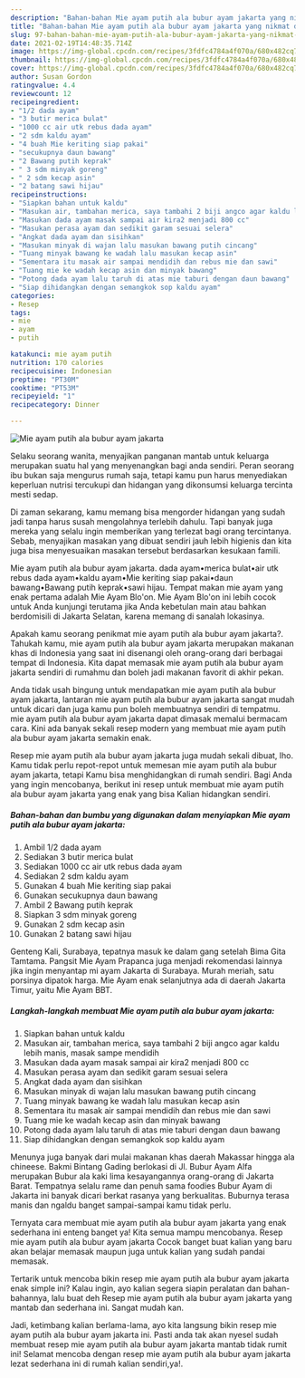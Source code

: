 ```yaml
---
description: "Bahan-bahan Mie ayam putih ala bubur ayam jakarta yang nikmat dan Mudah Dibuat"
title: "Bahan-bahan Mie ayam putih ala bubur ayam jakarta yang nikmat dan Mudah Dibuat"
slug: 97-bahan-bahan-mie-ayam-putih-ala-bubur-ayam-jakarta-yang-nikmat-dan-mudah-dibuat
date: 2021-02-19T14:48:35.714Z
image: https://img-global.cpcdn.com/recipes/3fdfc4784a4f070a/680x482cq70/mie-ayam-putih-ala-bubur-ayam-jakarta-foto-resep-utama.jpg
thumbnail: https://img-global.cpcdn.com/recipes/3fdfc4784a4f070a/680x482cq70/mie-ayam-putih-ala-bubur-ayam-jakarta-foto-resep-utama.jpg
cover: https://img-global.cpcdn.com/recipes/3fdfc4784a4f070a/680x482cq70/mie-ayam-putih-ala-bubur-ayam-jakarta-foto-resep-utama.jpg
author: Susan Gordon
ratingvalue: 4.4
reviewcount: 12
recipeingredient:
- "1/2 dada ayam"
- "3 butir merica bulat"
- "1000 cc air utk rebus dada ayam"
- "2 sdm kaldu ayam"
- "4 buah Mie keriting siap pakai"
- "secukupnya daun bawang"
- "2 Bawang putih keprak"
- " 3 sdm minyak goreng"
- " 2 sdm kecap asin"
- "2 batang sawi hijau"
recipeinstructions:
- "Siapkan bahan untuk kaldu"
- "Masukan air, tambahan merica, saya tambahi 2 biji angco agar kaldu lebih manis, masak sampe mendidih"
- "Masukan dada ayam masak sampai air kira2 menjadi 800 cc"
- "Masukan perasa ayam dan sedikit garam sesuai selera"
- "Angkat dada ayam dan sisihkan"
- "Masukan minyak di wajan lalu masukan bawang putih cincang"
- "Tuang minyak bawang ke wadah lalu masukan kecap asin"
- "Sementara itu masak air sampai mendidih dan rebus mie dan sawi"
- "Tuang mie ke wadah kecap asin dan minyak bawang"
- "Potong dada ayam lalu taruh di atas mie taburi dengan daun bawang"
- "Siap dihidangkan dengan semangkok sop kaldu ayam"
categories:
- Resep
tags:
- mie
- ayam
- putih

katakunci: mie ayam putih 
nutrition: 170 calories
recipecuisine: Indonesian
preptime: "PT30M"
cooktime: "PT53M"
recipeyield: "1"
recipecategory: Dinner

---
```



![Mie ayam putih ala bubur ayam jakarta](https://img-global.cpcdn.com/recipes/3fdfc4784a4f070a/680x482cq70/mie-ayam-putih-ala-bubur-ayam-jakarta-foto-resep-utama.jpg)

Selaku seorang wanita, menyajikan panganan mantab untuk keluarga merupakan suatu hal yang menyenangkan bagi anda sendiri. Peran seorang ibu bukan saja mengurus rumah saja, tetapi kamu pun harus menyediakan keperluan nutrisi tercukupi dan hidangan yang dikonsumsi keluarga tercinta mesti sedap.

Di zaman  sekarang, kamu memang bisa mengorder hidangan yang sudah jadi tanpa harus susah mengolahnya terlebih dahulu. Tapi banyak juga mereka yang selalu ingin memberikan yang terlezat bagi orang tercintanya. Sebab, menyajikan masakan yang dibuat sendiri jauh lebih higienis dan kita juga bisa menyesuaikan masakan tersebut berdasarkan kesukaan famili. 

Mie ayam putih ala bubur ayam jakarta. dada ayam•merica bulat•air utk rebus dada ayam•kaldu ayam•Mie keriting siap pakai•daun bawang•Bawang putih keprak•sawi hijau. Tempat makan mie ayam yang enak pertama adalah Mie Ayam Blo&#39;on. Mie Ayam Blo&#39;on ini lebih cocok untuk Anda kunjungi terutama jika Anda kebetulan main atau bahkan berdomisili di Jakarta Selatan, karena memang di sanalah lokasinya.

Apakah kamu seorang penikmat mie ayam putih ala bubur ayam jakarta?. Tahukah kamu, mie ayam putih ala bubur ayam jakarta merupakan makanan khas di Indonesia yang saat ini disenangi oleh orang-orang dari berbagai tempat di Indonesia. Kita dapat memasak mie ayam putih ala bubur ayam jakarta sendiri di rumahmu dan boleh jadi makanan favorit di akhir pekan.

Anda tidak usah bingung untuk mendapatkan mie ayam putih ala bubur ayam jakarta, lantaran mie ayam putih ala bubur ayam jakarta sangat mudah untuk dicari dan juga kamu pun boleh membuatnya sendiri di tempatmu. mie ayam putih ala bubur ayam jakarta dapat dimasak memalui bermacam cara. Kini ada banyak sekali resep modern yang membuat mie ayam putih ala bubur ayam jakarta semakin enak.

Resep mie ayam putih ala bubur ayam jakarta juga mudah sekali dibuat, lho. Kamu tidak perlu repot-repot untuk memesan mie ayam putih ala bubur ayam jakarta, tetapi Kamu bisa menghidangkan di rumah sendiri. Bagi Anda yang ingin mencobanya, berikut ini resep untuk membuat mie ayam putih ala bubur ayam jakarta yang enak yang bisa Kalian hidangkan sendiri.

<!--inarticleads1-->

##### Bahan-bahan dan bumbu yang digunakan dalam menyiapkan Mie ayam putih ala bubur ayam jakarta:

1. Ambil 1/2 dada ayam
1. Sediakan 3 butir merica bulat
1. Sediakan 1000 cc air utk rebus dada ayam
1. Sediakan 2 sdm kaldu ayam
1. Gunakan 4 buah Mie keriting siap pakai
1. Gunakan secukupnya daun bawang
1. Ambil 2 Bawang putih keprak
1. Siapkan  3 sdm minyak goreng
1. Gunakan  2 sdm kecap asin
1. Gunakan 2 batang sawi hijau


Genteng Kali, Surabaya, tepatnya masuk ke dalam gang setelah Bima Gita Tamtama. Pangsit Mie Ayam Prapanca juga menjadi rekomendasi lainnya jika ingin menyantap mi ayam Jakarta di Surabaya. Murah meriah, satu porsinya dipatok harga. Mie Ayam enak selanjutnya ada di daerah Jakarta Timur, yaitu Mie Ayam BBT. 

<!--inarticleads2-->

##### Langkah-langkah membuat Mie ayam putih ala bubur ayam jakarta:

1. Siapkan bahan untuk kaldu
1. Masukan air, tambahan merica, saya tambahi 2 biji angco agar kaldu lebih manis, masak sampe mendidih
1. Masukan dada ayam masak sampai air kira2 menjadi 800 cc
1. Masukan perasa ayam dan sedikit garam sesuai selera
1. Angkat dada ayam dan sisihkan
1. Masukan minyak di wajan lalu masukan bawang putih cincang
1. Tuang minyak bawang ke wadah lalu masukan kecap asin
1. Sementara itu masak air sampai mendidih dan rebus mie dan sawi
1. Tuang mie ke wadah kecap asin dan minyak bawang
1. Potong dada ayam lalu taruh di atas mie taburi dengan daun bawang
1. Siap dihidangkan dengan semangkok sop kaldu ayam


Menunya juga banyak dari mulai makanan khas daerah Makassar hingga ala chineese. Bakmi Bintang Gading berlokasi di Jl. Bubur Ayam Alfa merupakan Bubur ala kaki lima kesayangannya orang-orang di Jakarta Barat. Tempatnya selalu rame dan penuh sama foodies Bubur Ayam di Jakarta ini banyak dicari berkat rasanya yang berkualitas. Buburnya terasa manis dan ngaldu banget sampai-sampai kamu tidak perlu. 

Ternyata cara membuat mie ayam putih ala bubur ayam jakarta yang enak sederhana ini enteng banget ya! Kita semua mampu mencobanya. Resep mie ayam putih ala bubur ayam jakarta Cocok banget buat kalian yang baru akan belajar memasak maupun juga untuk kalian yang sudah pandai memasak.

Tertarik untuk mencoba bikin resep mie ayam putih ala bubur ayam jakarta enak simple ini? Kalau ingin, ayo kalian segera siapin peralatan dan bahan-bahannya, lalu buat deh Resep mie ayam putih ala bubur ayam jakarta yang mantab dan sederhana ini. Sangat mudah kan. 

Jadi, ketimbang kalian berlama-lama, ayo kita langsung bikin resep mie ayam putih ala bubur ayam jakarta ini. Pasti anda tak akan nyesel sudah membuat resep mie ayam putih ala bubur ayam jakarta mantab tidak rumit ini! Selamat mencoba dengan resep mie ayam putih ala bubur ayam jakarta lezat sederhana ini di rumah kalian sendiri,ya!.

